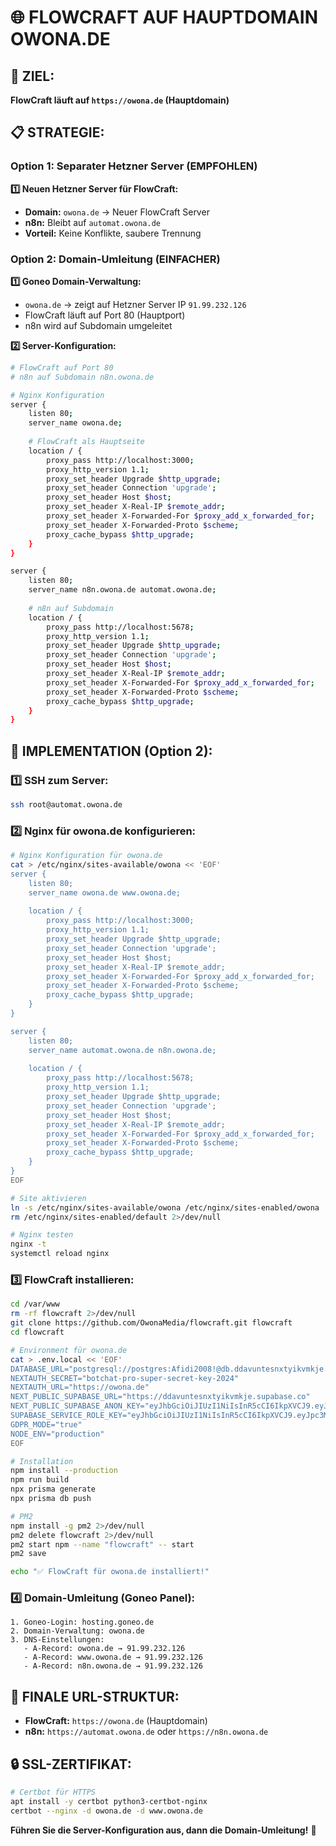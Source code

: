 # 🌐 FLOWCRAFT AUF HAUPTDOMAIN OWONA.DE

## 🎯 ZIEL:
**FlowCraft läuft auf `https://owona.de` (Hauptdomain)**

## 📋 STRATEGIE:

### **Option 1: Separater Hetzner Server (EMPFOHLEN)**

**1️⃣ Neuen Hetzner Server für FlowCraft:**
- **Domain:** `owona.de` → Neuer FlowCraft Server
- **n8n:** Bleibt auf `automat.owona.de`
- **Vorteil:** Keine Konflikte, saubere Trennung

### **Option 2: Domain-Umleitung (EINFACHER)**

**1️⃣ Goneo Domain-Verwaltung:**
- `owona.de` → zeigt auf Hetzner Server IP `91.99.232.126`
- FlowCraft läuft auf Port 80 (Hauptport)
- n8n wird auf Subdomain umgeleitet

**2️⃣ Server-Konfiguration:**
```bash
# FlowCraft auf Port 80
# n8n auf Subdomain n8n.owona.de

# Nginx Konfiguration
server {
    listen 80;
    server_name owona.de;
    
    # FlowCraft als Hauptseite
    location / {
        proxy_pass http://localhost:3000;
        proxy_http_version 1.1;
        proxy_set_header Upgrade $http_upgrade;
        proxy_set_header Connection 'upgrade';
        proxy_set_header Host $host;
        proxy_set_header X-Real-IP $remote_addr;
        proxy_set_header X-Forwarded-For $proxy_add_x_forwarded_for;
        proxy_set_header X-Forwarded-Proto $scheme;
        proxy_cache_bypass $http_upgrade;
    }
}

server {
    listen 80;
    server_name n8n.owona.de automat.owona.de;
    
    # n8n auf Subdomain
    location / {
        proxy_pass http://localhost:5678;
        proxy_http_version 1.1;
        proxy_set_header Upgrade $http_upgrade;
        proxy_set_header Connection 'upgrade';
        proxy_set_header Host $host;
        proxy_set_header X-Real-IP $remote_addr;
        proxy_set_header X-Forwarded-For $proxy_add_x_forwarded_for;
        proxy_set_header X-Forwarded-Proto $scheme;
        proxy_cache_bypass $http_upgrade;
    }
}
```

## 🚀 **IMPLEMENTATION (Option 2):**

### **1️⃣ SSH zum Server:**
```bash
ssh root@automat.owona.de
```

### **2️⃣ Nginx für owona.de konfigurieren:**
```bash
# Nginx Konfiguration für owona.de
cat > /etc/nginx/sites-available/owona << 'EOF'
server {
    listen 80;
    server_name owona.de www.owona.de;
    
    location / {
        proxy_pass http://localhost:3000;
        proxy_http_version 1.1;
        proxy_set_header Upgrade $http_upgrade;
        proxy_set_header Connection 'upgrade';
        proxy_set_header Host $host;
        proxy_set_header X-Real-IP $remote_addr;
        proxy_set_header X-Forwarded-For $proxy_add_x_forwarded_for;
        proxy_set_header X-Forwarded-Proto $scheme;
        proxy_cache_bypass $http_upgrade;
    }
}

server {
    listen 80;
    server_name automat.owona.de n8n.owona.de;
    
    location / {
        proxy_pass http://localhost:5678;
        proxy_http_version 1.1;
        proxy_set_header Upgrade $http_upgrade;
        proxy_set_header Connection 'upgrade';
        proxy_set_header Host $host;
        proxy_set_header X-Real-IP $remote_addr;
        proxy_set_header X-Forwarded-For $proxy_add_x_forwarded_for;
        proxy_set_header X-Forwarded-Proto $scheme;
        proxy_cache_bypass $http_upgrade;
    }
}
EOF

# Site aktivieren
ln -s /etc/nginx/sites-available/owona /etc/nginx/sites-enabled/owona
rm /etc/nginx/sites-enabled/default 2>/dev/null

# Nginx testen
nginx -t
systemctl reload nginx
```

### **3️⃣ FlowCraft installieren:**
```bash
cd /var/www
rm -rf flowcraft 2>/dev/null
git clone https://github.com/OwonaMedia/flowcraft.git flowcraft
cd flowcraft

# Environment für owona.de
cat > .env.local << 'EOF'
DATABASE_URL="postgresql://postgres:Afidi2008!@db.ddavuntesnxtyikvmkje.supabase.co:5432/postgres"
NEXTAUTH_SECRET="botchat-pro-super-secret-key-2024"
NEXTAUTH_URL="https://owona.de"
NEXT_PUBLIC_SUPABASE_URL="https://ddavuntesnxtyikvmkje.supabase.co"
NEXT_PUBLIC_SUPABASE_ANON_KEY="eyJhbGciOiJIUzI1NiIsInR5cCI6IkpXVCJ9.eyJpc3MiOiJzdXBhYmFzZSIsInJlZiI6ImRkYXZ1bnRlc254dHlpa3Zta2plIiwicm9sZSI6ImFub24iLCJpYXQiOjE3NTY1NzgyODgsImV4cCI6MjA3MjE1NDI4OH0.BIY4-aQZOsodKF2Nbpg0byKLDolemR96SjoVEe3GMcs"
SUPABASE_SERVICE_ROLE_KEY="eyJhbGciOiJIUzI1NiIsInR5cCI6IkpXVCJ9.eyJpc3MiOiJzdXBhYmFzZSIsInJlZiI6ImRkYXZ1bnRlc254dHlpa3Zta2plIiwicm9sZSI6InNlcnZpY2Vfcm9sZSIsImlhdCI6MTc1NjU3ODI4OCwiZXhwIjoyMDcyMTU0Mjg4fQ.HfBZzrvOSAbk5Nve6MZSjYkLnQ2h8un3NPiok0z8YXA"
GDPR_MODE="true"
NODE_ENV="production"
EOF

# Installation
npm install --production
npm run build
npx prisma generate
npx prisma db push

# PM2
npm install -g pm2 2>/dev/null
pm2 delete flowcraft 2>/dev/null
pm2 start npm --name "flowcraft" -- start
pm2 save

echo "✅ FlowCraft für owona.de installiert!"
```

### **4️⃣ Domain-Umleitung (Goneo Panel):**
```
1. Goneo-Login: hosting.goneo.de
2. Domain-Verwaltung: owona.de
3. DNS-Einstellungen:
   - A-Record: owona.de → 91.99.232.126
   - A-Record: www.owona.de → 91.99.232.126
   - A-Record: n8n.owona.de → 91.99.232.126
```

## 🎯 **FINALE URL-STRUKTUR:**

- **FlowCraft:** `https://owona.de` (Hauptdomain)
- **n8n:** `https://automat.owona.de` oder `https://n8n.owona.de`

## 🔒 **SSL-ZERTIFIKAT:**

```bash
# Certbot für HTTPS
apt install -y certbot python3-certbot-nginx
certbot --nginx -d owona.de -d www.owona.de
```

**Führen Sie die Server-Konfiguration aus, dann die Domain-Umleitung!** 🚀

